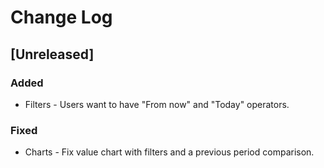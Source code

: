 # Change Log

## [Unreleased]
### Added
- Filters - Users want to have "From now" and "Today" operators.

### Fixed
- Charts - Fix value chart with filters and a previous period comparison.
